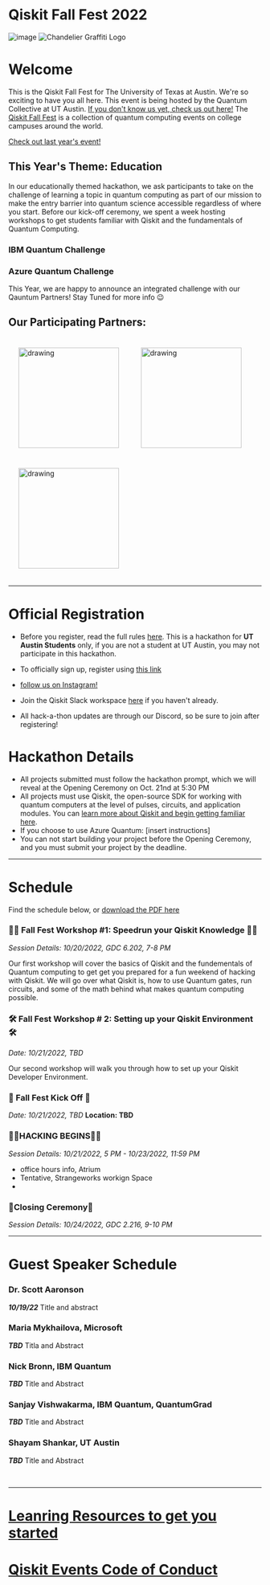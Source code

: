 # Qiskit Fall Fest 2022
![image](https://user-images.githubusercontent.com/57876448/193377002-e15b2207-5066-4639-b49e-468cb43e7fba.png)
![Chandelier Graffiti Logo](https://user-images.githubusercontent.com/57876448/193329877-d0172471-2b6f-4e5e-a9d6-52f6f27b7fbd.png)


# Welcome
This is the Qiskit Fall Fest for The University of Texas at Austin. We're so exciting to have you all here. This event is being hosted by the Quantum Collective at UT Austin. [If you don't know us yet, check us out here!](https://quantum-collective.webflow.io/) The [Qiskit Fall Fest](https://medium.com/qiskit/introducing-the-qiskit-fall-fest-feb8456b557) is a collection of quantum computing events on college campuses around the world. 

[Check out last year's event!](https://utqc.medium.com/ut-austin-qiskit-fall-fest-2021-aef227ef6c3b)

## This Year's Theme: Education

In our educationally themed hackathon, we ask participants to take on the challenge of learning a topic in quantum computing as part of our mission to make the entry barrier into quantum science accessible regardless of where you start. Before our kick-off ceremony, we spent a week hosting workshops to get students familiar with Qiskit and the fundamentals of Quantum Computing.

### IBM Quantum Challenge

### Azure Quantum Challenge

This Year, we are happy to announce an integrated challenge with our Qauntum Partners! Stay Tuned for more info 😉

## Our Participating Partners:
<img src="https://user-images.githubusercontent.com/57876448/193373395-37919cc6-1f16-426f-bc3a-532ebd6c0c2e.png" alt="drawing" width="200"  hspace="20" vspace="20"/>               <img src="https://user-images.githubusercontent.com/57876448/193373625-129ec4a4-0d34-4088-b04f-8f97f5619a88.png" alt="drawing" width="200"  hspace="20" vspace="20"/>               <img src="https://user-images.githubusercontent.com/57876448/193373825-f75bde83-2ef9-46d4-a488-2243a32a5139.png" alt="drawing" width="200" hspace="20" vspace="20"/>



--------------------------------
# Official Registration
- Before you register, read the full rules [here](https://github.com/qiskit-community/fall-fest-22/blob/main/Qiskit%20Fall%20Fest%20Official%20Rules%20Template.docx). This is a hackathon for **UT Austin Students** only, if you are not a student at UT Austin, you may not participate in this hackathon.

- To officially sign up, register using [this link](https://forms.gle/NPm3qgAaqenri5u98)
- [follow us on Instagram!](https://www.instagram.com/texasquantum/?hl=en)
- Join the Qiskit Slack workspace [here](https://ibm.co/joinqiskitslack) if you haven't already. 
- All hack-a-thon updates are through our Discord, so be sure to join after registering!



# Hackathon Details
- All projects submitted must follow the hackathon prompt, which we will reveal at the Opening Ceremony on Oct. 21nd at 5:30 PM
- All projects must use Qiskit, the open-source SDK for working with quantum computers at the level of pulses, circuits, and application modules. You can [learn more about Qiskit and begin getting familiar here](https://qiskit.org/learn/).
- If you choose to use Azure Quantum: [insert instructions]
- You can not start building your project before the Opening Ceremony, and you must submit your project by the deadline.


--------------------------------
# Schedule
 Find the schedule below, or [download the PDF here](https://github.com/qiskit-community/fall-fest-22/blob/main/Fall%20Fest%20Workshop%20Schedule.pdf)

### 🏃‍♀️ Fall Fest Workshop #1: Speedrun your Qiskit Knowledge 🏃‍♀️

*Session Details: 10/20/2022, GDC 6.202, 7-8 PM*

Our first workshop will cover the basics of Qiskit and the fundementals of Quantum computing to get get you prepared for a fun weekend of hacking with Qiskit. We will go over what Qiskit is, how to use Quantum gates, run circuits, and some of the math behind what makes quantum computing possible.

### 🛠 Fall Fest Workshop # 2: Setting up your Qiskit Environment 🛠

*Date: 10/21/2022, TBD*

Our second workshop will walk you through how to set up your Qiskit Developer Environment.

### 🚀 Fall Fest Kick Off 🚀
*Date: 10/21/2022, TBD*
**Location: TBD**

### **👩‍💻HACKING BEGINS👩‍💻**
*Session Details: 10/21/2022, 5 PM - 10/23/2022, 11:59 PM*
- office hours info, Atrium 
- Tentative, Strangeworks workign Space
- 

### 🎉Closing Ceremony🎉
*Session Details: 10/24/2022, GDC 2.216, 9-10 PM*

--------------------------------
# Guest Speaker Schedule

### Dr. Scott Aaronson
***10/19/22***
Title and abstract
### Maria Mykhailova, Microsoft
***TBD***
Titla and Abstract
### Nick Bronn, IBM Quantum
***TBD***
Title and Abstract
### Sanjay Vishwakarma, IBM Quantum, QuantumGrad
***TBD***
Title and Abstract
### Shayam Shankar, UT Austin
***TBD***
Title and Abstract

<br>

--------------------------------
# [Leanring Resources to get you started](https://github.com/UT-Austin-Quantum-Collective/Qiskit-Fall-Fest-2022/blob/main/LearningResources.MD)

# [Qiskit Events Code of Conduct](https://github.com/Qiskit/qiskit/blob/master/CODE_OF_CONDUCT.md)
